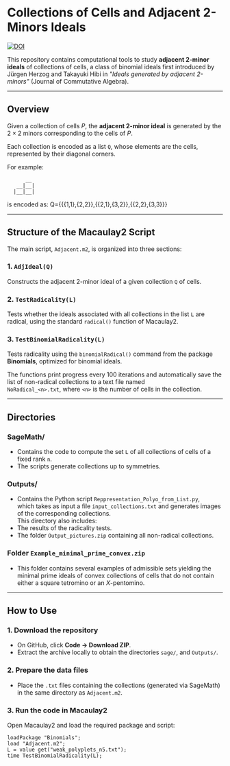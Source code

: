 # Collections of Cells and Adjacent 2-Minors Ideals

[![DOI](https://zenodo.org/badge/DOI/10.5281/zenodo.17312375.svg)](https://doi.org/10.5281/zenodo.17312375)

This repository contains computational tools to study **adjacent 2-minor ideals** of collections of cells, a class of binomial ideals first introduced by Jürgen Herzog and Takayuki Hibi in *"Ideals generated by adjacent 2-minors"* (Journal of Commutative Algebra).

---

## Overview

Given a collection of cells $P$, the **adjacent 2-minor ideal** is generated by the $2 \times 2$ minors corresponding to the cells of $P$.

Each collection is encoded as a list `Q`, whose elements are the cells, represented by their diagonal corners.

 For example:
```
      __
   __|__|
  |__|__|

 ``` 
is encoded as:  Q={{{1,1},{2,2}},{{2,1},{3,2}},{{2,2},{3,3}}} 



---

## Structure of the Macaulay2 Script

The main script, `Adjacent.m2`, is organized into three sections:

### 1. `AdjIdeal(Q)`
Constructs the adjacent 2-minor ideal of a given collection `Q` of cells.

### 2. `TestRadicality(L)`
Tests whether the ideals associated with all collections in the list `L` are radical, using the standard `radical()` function of Macaulay2.

### 3. `TestBinomialRadicality(L)`
Tests radicality using the `binomialRadical()` command from the package **Binomials**, optimized for binomial ideals.

The functions print progress every 100 iterations and automatically save the list of non-radical collections to a text file named  
`NoRadical_<n>.txt`, where `<n>` is the number of cells in the collection.

---

## Directories

### **SageMath/**
- Contains the code to compute the set `L` of all collections of cells of a fixed rank `n`.  
- The scripts generate collections up to symmetries.


### **Outputs/**
- Contains the Python script `Reppresentation_Polyo_from_List.py`,  
which takes as input a file `input_collections.txt` and generates images of the corresponding collections.  
This directory also includes:
- The results of the radicality tests.
- The folder `Output_pictures.zip` containing all non-radical collections.

### **Folder `Example_minimal_prime_convex.zip`**
- This folder contains several examples of admissible sets yielding the minimal prime ideals of convex collections of cells that do not contain either a square tetromino or an $X$-pentomino.
---

## How to Use

### 1. Download the repository
- On GitHub, click **Code → Download ZIP**.  
- Extract the archive locally to obtain the directories `sage/`, and `Outputs/`.

### 2. Prepare the data files
- Place the `.txt` files containing the collections (generated via SageMath) in the same directory as `Adjacent.m2`.

### 3. Run the code in Macaulay2
Open Macaulay2 and load the required package and script:

```m2
loadPackage "Binomials";
load "Adjacent.m2";
L = value get("weak_polyplets_n5.txt");
time TestBinomialRadicality(L);
```
